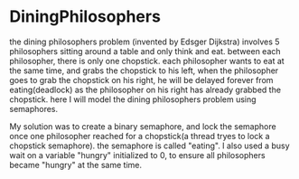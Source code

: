 # DiningPhilosophers
the dining philosophers problem (invented by Edsger Dijkstra) involves 5 philosophers sitting around a table and only think and eat. between each philosopher, there is only one chopstick. each philosopher wants to eat at the same time, and grabs the chopstick to his left, when the philosopher goes to grab the chopstick on his right, he will be delayed forever from eating(deadlock) as the philosopher on his right has already grabbed the chopstick. here I will model the dining philosophers problem using semaphores.


My solution was to create a binary semaphore, and lock the semaphore once one philosopher reached for a chopstick(a thread tryes to lock a chopstick semaphore). the semaphore is called "eating". I also used a busy wait on a variable "hungry" initialized to 0, to ensure all philosophers became "hungry" at the same time.
